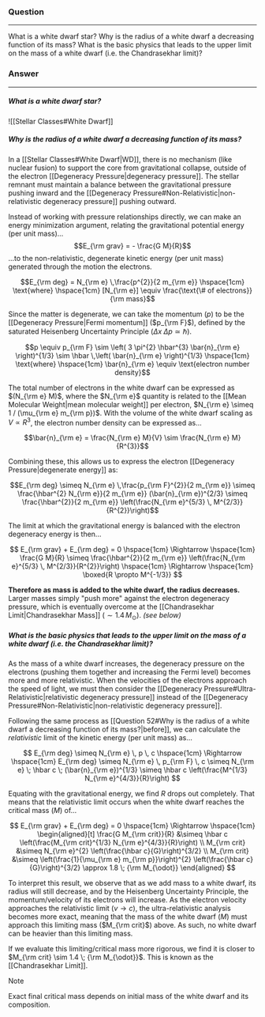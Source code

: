 ### Question
---
What is a white dwarf star? Why is the radius of a white dwarf a decreasing function of its mass? What is the basic physics that leads to the upper limit on the mass of a white dwarf (i.e. the Chandrasekhar limit)?

### Answer
---
##### What is a white dwarf star?

![[Stellar Classes#White Dwarf]]

##### Why is the radius of a white dwarf a decreasing function of its mass?

In a [[Stellar Classes#White Dwarf|WD]], there is no mechanism (like nuclear fusion) to support the core from gravitational collapse, outside of the electron [[Degeneracy Pressure|degeneracy pressure]]. The stellar remnant must maintain a balance between the gravitational pressure pushing inward and the [[Degeneracy Pressure#Non-Relativistic|non-relativistic degeneracy pressure]] pushing outward. 

Instead of working with pressure relationships directly, we can make an energy minimization argument, relating the gravitational potential energy (per unit mass)...
$$E_{\rm grav} = - \frac{G M}{R}$$
...to the non-relativistic, degenerate kinetic energy (per unit mass) generated through the motion the electrons.

$$E_{\rm deg} = N_{\rm e} \,\frac{p^{2}}{2 m_{\rm e}} \hspace{1cm} \text{where} \hspace{1cm} [N_{\rm e}] \equiv \frac{\text{\# of electrons}}{\rm mass}$$

Since the matter is degenerate, we can take the momentum ($p$) to be the [[Degeneracy Pressure|Fermi momentum]] ($p_{\rm F}$), defined by the saturated Heisenberg Uncertainty Principle ($\Delta x \; \Delta p \simeq \hbar$).

$$p \equiv p_{\rm F} \sim \left( 3 \pi^{2} \hbar^{3} \bar{n}_{\rm e} \right)^{1/3} \sim \hbar \,\left( \bar{n}_{\rm e} \right)^{1/3} \hspace{1cm} \text{where} \hspace{1cm} \bar{n}_{\rm e} \equiv \text{electron number density}$$

The total number of electrons in the white dwarf can be expressed as $(N_{\rm e} M)$, where the $N_{\rm e}$ quantity is related to the [[Mean Molecular Weight|mean molecular weight]] per electron, $N_{\rm e} \simeq 1 / (\mu_{\rm e} m_{\rm p})$. With the volume of the white dwarf scaling as $V\propto R^{3}$,  the electron number density can be expressed as...

$$\bar{n}_{\rm e} = \frac{N_{\rm e} M}{V} \sim \frac{N_{\rm e} M}{R^{3}}$$

Combining these, this allows us to express the electron [[Degeneracy Pressure|degenerate energy]] as:

$$E_{\rm deg} \simeq N_{\rm e} \,\frac{p_{\rm F}^{2}}{2 m_{\rm e}} \simeq \frac{\hbar^{2} N_{\rm e}}{2 m_{\rm e}} (\bar{n}_{\rm e})^{2/3} \simeq \frac{\hbar^{2}}{2 m_{\rm e}} \left(\frac{N_{\rm e}^{5/3} \, M^{2/3}}{R^{2}}\right)$$

The limit at which the gravitational energy is balanced with the electron degeneracy energy is then...

$$
E_{\rm grav} + E_{\rm deg} = 0
\hspace{1cm} \Rightarrow \hspace{1cm} 
\frac{G M}{R} \simeq \frac{\hbar^{2}}{2 m_{\rm e}} \left(\frac{N_{\rm e}^{5/3} \, M^{2/3}}{R^{2}}\right) \hspace{1cm} \Rightarrow \hspace{1cm} \boxed{R \propto M^{-1/3}}
$$

**Therefore as mass is added to the white dwarf, the radius decreases.** Larger masses simply "push more" against the electron degeneracy pressure, which is eventually overcome at the [[Chandrasekhar Limit|Chandrasekhar Mass]] ($\sim 1.4\,M_\odot$). *(see below)*

##### What is the basic physics that leads to the upper limit on the mass of a white dwarf (i.e. the Chandrasekhar limit)?

As the mass of a white dwarf increases, the degeneracy pressure on the electrons (pushing them together and increasing the Fermi level) becomes more and more relativistic. When the velocities of the electrons approach the speed of light, we must then consider the [[Degeneracy Pressure#Ultra-Relativistic|relativistic degeneracy pressure]] instead of the [[Degeneracy Pressure#Non-Relativistic|non-relativistic degeneracy pressure]].

Following the same process as [[Question 52#Why is the radius of a white dwarf a decreasing function of its mass?|before]], we can calculate the *relativistic* limit of the kinetic energy (per unit mass) as...

$$
E_{\rm deg} \simeq N_{\rm e} \, p \, c \hspace{1cm} \Rightarrow \hspace{1cm} E_{\rm deg} \simeq N_{\rm e} \, p_{\rm F} \, c \simeq N_{\rm e} \; \hbar c \; (\bar{n}_{\rm e})^{1/3} \simeq \hbar c \left(\frac{M^{1/3} N_{\rm e}^{4/3}}{R}\right)
$$

Equating with the gravitational energy, we find $R$ drops out completely. That means that the relativistic limit occurs when the white dwarf reaches the critical mass ($M$) of...

$$
E_{\rm grav} + E_{\rm deg} = 0
\hspace{1cm} \Rightarrow \hspace{1cm}
\begin{aligned}[t]
	\frac{G M_{\rm crit}}{R} &\simeq \hbar c \left(\frac{M_{\rm crit}^{1/3} N_{\rm e}^{4/3}}{R}\right) \\
	M_{\rm crit} &\simeq N_{\rm e}^{2} \left(\frac{\hbar c}{G}\right)^{3/2} \\
	M_{\rm crit} &\simeq \left(\frac{1}{\mu_{\rm e} m_{\rm p}}\right)^{2} \left(\frac{\hbar c}{G}\right)^{3/2} \approx 1.8 \; {\rm M_{\odot}}
\end{aligned}
$$

To interpret this result, we observe that as we add mass to a white dwarf, its radius will still decrease, and by the Heisenberg Uncertainty Principle, the momentum/velocity of its electrons will increase. As the electron velocity approaches the relativistic limit ($v \to c$), the ultra-relativistic analysis becomes more exact, meaning that the mass of the white dwarf ($M$) must approach this limiting mass ($M_{\rm crit}$) above. As such, no white dwarf can be heavier than this limiting mass.

If we evaluate this limiting/critical mass more rigorous, we find it is closer to  $M_{\rm crit} \sim 1.4 \; {\rm M_{\odot}}$. This is known as the [[Chandrasekhar Limit]].

> [!note] 
> Exact final critical mass depends on initial mass of the white dwarf and its composition.
